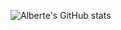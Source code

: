 ![Alberte's GitHub stats](https://github-readme-stats.vercel.app/api?username=alberteseeberg&show_icons=true)
